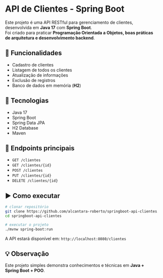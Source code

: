 # API de Clientes - Spring Boot

Este projeto é uma API RESTful para gerenciamento de clientes, desenvolvida em **Java 17** com **Spring Boot**.  
Foi criado para praticar **Programação Orientada a Objetos, boas práticas de arquitetura e desenvolvimento backend**.

## 🚀 Funcionalidades
- Cadastro de clientes
- Listagem de todos os clientes
- Atualização de informações
- Exclusão de registros
- Banco de dados em memória (**H2**)

## 🔧 Tecnologias
- Java 17
- Spring Boot
- Spring Data JPA
- H2 Database
- Maven

## 📌 Endpoints principais
- `GET /clientes`
- `GET /clientes/{id}`
- `POST /clientes`
- `PUT /clientes/{id}`
- `DELETE /clientes/{id}`

## ▶️ Como executar
```bash
# clonar repositório
git clone https://github.com/alcantara-roberto/springboot-api-clientes.git
cd springboot-api-clientes

# executar o projeto
./mvnw spring-boot:run
```

A API estará disponível em: `http://localhost:8080/clientes`

## 💡 Observação
Este projeto simples demonstra conhecimentos e técnicas em **Java + Spring Boot + POO**.
